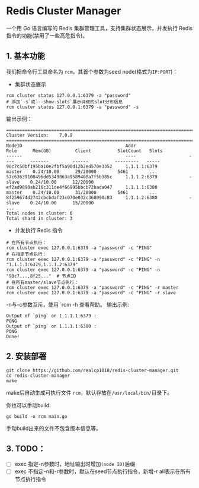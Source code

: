 # Redis Cluster Manager

一个用 Go 语言编写的 Redis 集群管理工具，支持集群状态展示，并发执行 Redis 指令的功能(禁用了一些高危指令)。

## 1. 基本功能
我们把命令行工具命名为 `rcm`，其首个参数为seed node(格式为`IP:PORT`)：
- 集群状态展示
```
rcm cluster status 127.0.0.1:6379 -a "password"
# 添加`-s`或`--show-slots`展示详细的slot分布信息
rcm cluster status 127.0.0.1:6379 -a "password" -s
```
输出示例：
```text
================================================================================================================================
Cluster Version:    7.0.9
================================================================================================================================
NodeID                                       Addr                    Role      Mem(GB)         Client          SlotCount   Slots
------                                       ----                    ----      -------         ------          ---------   -----
90c7c50bf195ba10e2fbf5a90d12b2ed570e3352     1.1.1.1:6379            master    0.24/10.00      29/20000        5461        ...
57c63639108496dd5349863a9589408a7f5b385c     1.1.1.2:6379            -slave    0.24/10.00      12/20000                    
ef2ad9890ab216c311de4f66995bbcb72bada047     1.1.1.1:6380            master    0.24/10.00      31/20000        5461        ...
8f259674d2742cbcbdaf23c070e032c368090c83     1.1.1.2:6380            -slave    0.24/10.00      15/20000                    
...         
Total nodes in cluster: 6
Total shard in cluster: 3
```
- 并发执行 Redis 指令
```
# 在所有节点执行：
rcm cluster exec 127.0.0.1:6379 -a "password" -c "PING"
# 在指定节点执行：
rcm cluster exec 127.0.0.1:6379 -a "password" -c "PING" -n "1.1.1.1:6379,1.1.1.2:6379"
rcm cluster exec 127.0.0.1:6379 -a "password" -c "PING" -n "90c7...,8f25..."  # 节点ID
# 在所有master/slave节点执行：
rcm cluster exec 127.0.0.1:6379 -a "password" -c "PING" -r master
rcm cluster exec 127.0.0.1:6379 -a "password" -c "PING" -r slave
```
-n与-c参数互斥，使用 `rcm -h 查看帮助。
输出示例:
```text
Output of `ping` on 1.1.1.1:6379 :
PONG
Output of `ping` on 1.1.1.1:6380 :
PONG
Done!
```

## 2. 安装部署
```
git clone https://github.com/realcp1018/redis-cluster-manager.git
cd redis-cluster-manager
make
```
make后自动生成可执行文件 `rcm`，默认存放在`/usr/local/bin/`目录下。

你也可以手动build:
```
go build -o rcm main.go
```
手动build出来的文件不包含版本信息等。

## 3. TODO：
- [ ] exec 指定-n参数时，地址输出时增加`(node ID)`后缀
- [ ] exec 不指定-n和-r参数时，默认在seed节点执行指令，新增-r all表示在所有节点执行指令